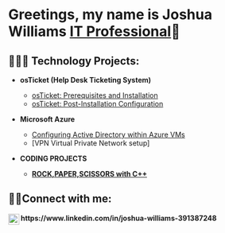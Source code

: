 ### 
<h1>Greetings, my name is Joshua Williams <a href="https://linkedin.com/in/JRWILLIAMS431">IT Professional</a>🦾</h1>

<h2>👨🏿‍💻 Technology Projects:</h2>

- <b>osTicket (Help Desk Ticketing System)</b>
  - [osTicket: Prerequisites and Installation](https://github.com/JRWILLIAMS431/osticket-prereqs)
  - [osTicket: Post-Installation Configuration](https://github.com/JRWILLIAMS431/post-install-config)
 
- <b>Microsoft Azure</b>
  - [Configuring Active Directory within Azure VMs](https://github.com/JRWILLIAMS431/configure-ad)
  - [VPN Virtual Private Network setup]
- <b>CODING PROJECTS
  - [ROCK,PAPER,SCISSORS with C++](https://github.com/JRWILLIAMS431/ROCK-PAPER-SCISSORS)
<h2>🤳🏾Connect with me:</h2>
<img align="left" alt="Josh | LinkedIn" width="22px" src="https://cdn.jsdelivr.net/npm/simple-icons@v3/icons/linkedin.svg" /> https://www.linkedin.com/in/joshua-williams-391387248




